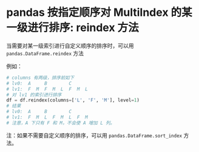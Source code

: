 # pandas 按指定顺序对 MultiIndex 的某一级进行排序: reindex 方法

当需要对某一级索引进行自定义顺序的排序时，可以用 `pandas.DataFrame.reindex` 方法

例如：

```python
# columns 有两级，排序前如下
# lv0:  A     B        C
# lv1:  F  M  F  M  L  F  M  L
# 对 lv1 的索引进行排序
df = df.reindex(columns=['L', 'F', 'M'], level=1)
# 结果
# lv0:  A     B        C
# lv1:  F  M  L  F  M  L  F  M
# 注意，A 下只有 F 和 M，不会使 A 增加 L 列。
```

注：如果不需要自定义顺序的排序，可以用 `pandas.DataFrame.sort_index` 方法。
